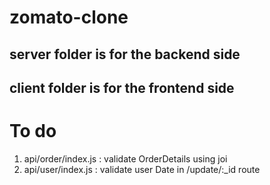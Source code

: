 # zomato-clone

## server folder is for the backend side 
## client folder is for the frontend side

# To do
1. api/order/index.js : validate OrderDetails using joi
2. api/user/index.js : validate user Date in /update/:_id route